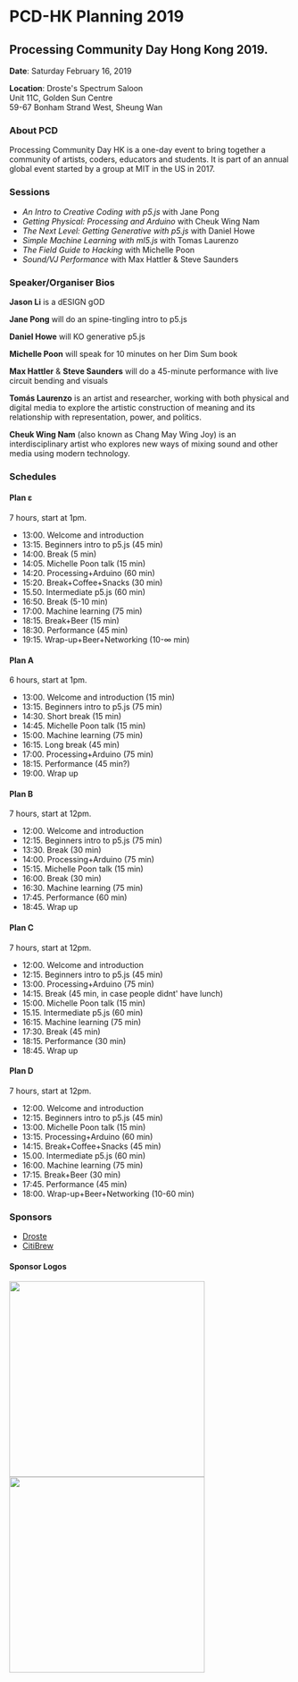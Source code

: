 # PCD-HK Planning 2019

## Processing Community Day Hong Kong 2019. 

**Date**: Saturday February 16, 2019

**Location**: Droste's Spectrum Saloon\
Unit 11C, Golden Sun Centre\
59-67 Bonham Strand West, Sheung Wan

### About PCD
Processing Community Day HK is a one-day event to bring together a community of artists, coders, educators and students. It is part of an annual global event started by a group at MIT in the US in 2017.

### Sessions
- _An Intro to Creative Coding with p5.js_ with Jane Pong
- _Getting Physical: Processing and Arduino_ with Cheuk Wing Nam
- _The Next Level: Getting Generative with p5.js_ with Daniel Howe
- _Simple Machine Learning with ml5.js_ with Tomas Laurenzo
- _The Field Guide to Hacking_ with Michelle Poon
- _Sound/VJ Performance_ with Max Hattler & Steve Saunders

### Speaker/Organiser Bios

**Jason Li** is a dESIGN gOD

**Jane Pong** will do an spine-tingling intro to p5.js 

**Daniel Howe** will KO generative p5.js

**Michelle Poon** will speak for 10 minutes on her Dim Sum book

**Max Hattler** & **Steve Saunders** will do a 45-minute performance with live circuit bending and visuals

**Tomás Laurenzo** is an artist and researcher, working with both physical and digital media to explore the artistic construction of meaning and its relationship with representation, power, and politics.

**Cheuk Wing Nam** (also known as Chang May Wing Joy) is an interdisciplinary artist who explores new ways of mixing sound and other media using modern technology.

### Schedules

#### Plan ε
7 hours, start at 1pm.
- 13:00. Welcome and introduction
- 13:15. Beginners intro to p5.js (45 min)
- 14:00. Break (5 min)
- 14:05. Michelle Poon talk (15 min)
- 14:20. Processing+Arduino (60 min)
- 15:20. Break+Coffee+Snacks (30 min)
- 15.50. Intermediate p5.js (60 min)
- 16:50. Break (5-10 min)
- 17:00. Machine learning (75 min)
- 18:15. Break+Beer (15 min)
- 18:30. Performance (45 min)
- 19:15. Wrap-up+Beer+Networking (10-∞ min)

#### Plan A
6 hours, start at 1pm. 
- 13:00. Welcome and introduction (15 min)
- 13:15. Beginners intro to p5.js (75 min)
- 14:30. Short break (15 min)
- 14:45. Michelle Poon talk (15 min)
- 15:00. Machine learning (75 min)
- 16:15. Long break (45 min)
- 17:00. Processing+Arduino (75 min)
- 18:15. Performance (45 min?)
- 19:00. Wrap up

#### Plan B
7 hours, start at 12pm.
- 12:00. Welcome and introduction
- 12:15. Beginners intro to p5.js (75 min)
- 13:30. Break (30 min)
- 14:00. Processing+Arduino (75 min)
- 15:15. Michelle Poon talk (15 min)
- 16:00. Break (30 min)
- 16:30. Machine learning (75 min)
- 17:45. Performance (60 min)
- 18:45. Wrap up

#### Plan C
7 hours, start at 12pm.
- 12:00. Welcome and introduction
- 12:15. Beginners intro to p5.js (45 min)
- 13:00. Processing+Arduino (75 min)
- 14:15. Break (45 min, in case people didnt' have lunch)
- 15:00. Michelle Poon talk (15 min)
- 15.15. Intermediate p5.js (60 min)
- 16:15. Machine learning (75 min)
- 17:30. Break (45 min)
- 18:15. Performance (30 min)
- 18:45. Wrap up

#### Plan D
7 hours, start at 12pm.
- 12:00. Welcome and introduction
- 12:15. Beginners intro to p5.js (45 min)
- 13:00. Michelle Poon talk (15 min)
- 13:15. Processing+Arduino (60 min)
- 14:15. Break+Coffee+Snacks (45 min)
- 15.00. Intermediate p5.js (60 min)
- 16:00. Machine learning (75 min)
- 17:15. Break+Beer (30 min)
- 17:45. Performance (45 min)
- 18:00. Wrap-up+Beer+Networking (10-60 min)

### Sponsors
- [Droste](http://droste.hk/)
- [CitiBrew](https://www.facebook.com/citibrewhk/)

#### Sponsor Logos

<div align="left">
  <a href="http://droste.hk/">
    <img src="http://droste.hk/img/logo/droste_logo.png" width="350px"/><br>
    <img src="http://rednoise.org/ftp/droste.jpg" width="350px"/>
  </a>
</div>

